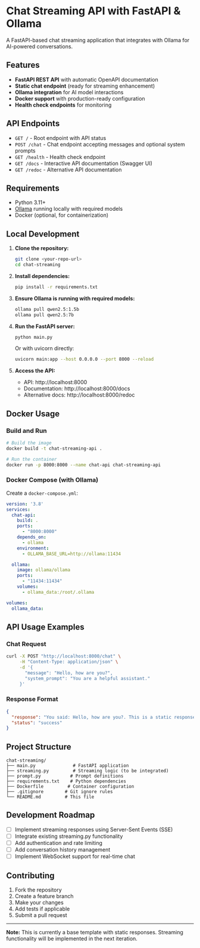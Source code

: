 # Chat Streaming API with FastAPI & Ollama

A FastAPI-based chat streaming application that integrates with Ollama for AI-powered conversations.

## Features

- **FastAPI REST API** with automatic OpenAPI documentation
- **Static chat endpoint** (ready for streaming enhancement)
- **Ollama integration** for AI model interactions
- **Docker support** with production-ready configuration
- **Health check endpoints** for monitoring

## API Endpoints

- `GET /` - Root endpoint with API status
- `POST /chat` - Chat endpoint accepting messages and optional system prompts
- `GET /health` - Health check endpoint
- `GET /docs` - Interactive API documentation (Swagger UI)
- `GET /redoc` - Alternative API documentation

## Requirements

- Python 3.11+
- [Ollama](https://ollama.com/) running locally with required models
- Docker (optional, for containerization)

## Local Development

1. **Clone the repository:**
   ```bash
   git clone <your-repo-url>
   cd chat-streaming
   ```

2. **Install dependencies:**
   ```bash
   pip install -r requirements.txt
   ```

3. **Ensure Ollama is running with required models:**
   ```bash
   ollama pull qwen2.5:1.5b
   ollama pull qwen2.5:7b
   ```

4. **Run the FastAPI server:**
   ```bash
   python main.py
   ```
   
   Or with uvicorn directly:
   ```bash
   uvicorn main:app --host 0.0.0.0 --port 8000 --reload
   ```

5. **Access the API:**
   - API: http://localhost:8000
   - Documentation: http://localhost:8000/docs
   - Alternative docs: http://localhost:8000/redoc

## Docker Usage

### Build and Run

```bash
# Build the image
docker build -t chat-streaming-api .

# Run the container
docker run -p 8000:8000 --name chat-api chat-streaming-api
```

### Docker Compose (with Ollama)

Create a `docker-compose.yml`:

```yaml
version: '3.8'
services:
  chat-api:
    build: .
    ports:
      - "8000:8000"
    depends_on:
      - ollama
    environment:
      - OLLAMA_BASE_URL=http://ollama:11434

  ollama:
    image: ollama/ollama
    ports:
      - "11434:11434"
    volumes:
      - ollama_data:/root/.ollama

volumes:
  ollama_data:
```

## API Usage Examples

### Chat Request

```bash
curl -X POST "http://localhost:8000/chat" \
     -H "Content-Type: application/json" \
     -d '{
       "message": "Hello, how are you?",
       "system_prompt": "You are a helpful assistant."
     }'
```

### Response Format

```json
{
  "response": "You said: Hello, how are you?. This is a static response for testing.",
  "status": "success"
}
```

## Project Structure

```
chat-streaming/
├── main.py              # FastAPI application
├── streaming.py         # Streaming logic (to be integrated)
├── prompt.py           # Prompt definitions
├── requirements.txt    # Python dependencies
├── Dockerfile         # Container configuration
├── .gitignore        # Git ignore rules
└── README.md         # This file
```

## Development Roadmap

- [ ] Implement streaming responses using Server-Sent Events (SSE)
- [ ] Integrate existing streaming.py functionality
- [ ] Add authentication and rate limiting
- [ ] Add conversation history management
- [ ] Implement WebSocket support for real-time chat

## Contributing

1. Fork the repository
2. Create a feature branch
3. Make your changes
4. Add tests if applicable
5. Submit a pull request

---

**Note:** This is currently a base template with static responses. Streaming functionality will be implemented in the next iteration.